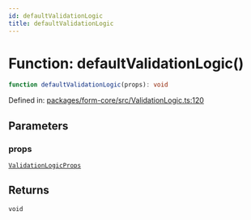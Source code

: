 ```yaml
---
id: defaultValidationLogic
title: defaultValidationLogic
---
```


<!-- DO NOT EDIT: this page is autogenerated from the type comments -->

# Function: defaultValidationLogic()

```ts
function defaultValidationLogic(props): void
```

Defined in: [packages/form-core/src/ValidationLogic.ts:120](https://github.com/TanStack/form/blob/main/packages/form-core/src/ValidationLogic.ts#L120)

## Parameters

### props

[`ValidationLogicProps`](../../interfaces/validationlogicprops.md)

## Returns

`void`
